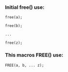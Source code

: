 ### Initial free() use:

```
free(a);

free(b);

...

free(z);
```

### This macros FREE() use:

```
FREE(a, b, ... z);
```
